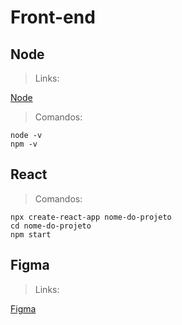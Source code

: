# Front-end

## Node

> Links:

[Node](https://nodejs.org/en)

> Comandos:

```
node -v
npm -v
```

## React

> Comandos:

```
npx create-react-app nome-do-projeto
cd nome-do-projeto
npm start
```

## Figma

> Links:

[Figma](https://www.figma.com/file/T6BLI1HfB81eYOiVgpqQz7/Projeto-Intro-ao-React?type=design&node-id=134-266&mode=design&t=fBePIZ0EpRbZBLOR-0)

<!-- Aula 1 - Uma biblioteca declarativa

    1.1 - Apresentação
    
    1.2 - Olá mundo!
        Executar:
            Instalar Node.js
            node -v
            npm -v
            npx create-react-app organo
            cd organo
            npm start
    
    1.3 - Primeiro componente: Banner

    1.4 - Explorando o projeto
        Deletar:
            App.css
            App.test.js
            logo.svg
            reportWebVitals.js
            setupTests.js
    
    1.5 - Campo de texto
        Criar:
            CampoTexto
            CampoTexto.js
            CampoTexto.css

        Atualizar
            Banner
            Banner.js
            index.js
    
    1.6 - Parâmetros de componente
    
    1.7 - Criando o formulário
        Criar:
            Formulario
            index.js
            Formulario.css       
-->

<!--  Aula 2 - 

-->
